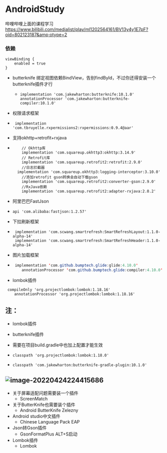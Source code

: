 # AndroidStudy

哔哩哔哩上面的课程学习   https://www.bilibili.com/medialist/play/ml1202564161/BV13y4y1E7pF?oid=802123187&amp;otype=2



### 依赖



    viewBinding {
        enabled = true
    }
* butterknife  绑定视图依赖BindView，告别findById，不过你还得安装一个butterknife插件才行

  * ```
    implementation 'com.jakewharton:butterknife:10.1.0'
    annotationProcessor 'com.jakewharton:butterknife-compiler:10.1.0'
    ```

* 权限请求框架

* ```
   implementation 'com.tbruyelle.rxpermissions2:rxpermissions:0.9.4@aar'
   ```
  
* 支持okhttp+retrofit+rxjava

* ```
      // Okhttp库
      implementation 'com.squareup.okhttp3:okhttp:3.14.9'
      // Retrofit库
      implementation 'com.squareup.retrofit2:retrofit:2.9.0'
      //日志拦截器
    implementation 'com.squareup.okhttp3:logging-interceptor:3.10.0'
      //添加retrofit gson转换会自动下载gson
      implementation 'com.squareup.retrofit2:converter-gson:2.9.0'
      //RxJava依赖
      implementation 'com.squareup.retrofit2:adapter-rxjava:2.0.2'
  ```
  
*  阿里巴巴FastJson

* ```
  api 'com.alibaba:fastjson:1.2.57'
  ```

* 下拉刷新框架

* ```
   implementation 'com.scwang.smartrefresh:SmartRefreshLayout:1.1.0-alpha-14'
   implementation 'com.scwang.smartrefresh:SmartRefreshHeader:1.1.0-alpha-14'
  ```

* 图片加载框架

* ```java
   implementation 'com.github.bumptech.glide:glide:4.10.0'
      annotationProcessor 'com.github.bumptech.glide:compiler:4.10.0'
  ```

* lombok插件

```
 compileOnly 'org.projectlombok:lombok:1.18.16'
    annotationProcessor 'org.projectlombok:lombok:1.18.16'
```

## 注：

* lombok插件

* butterknife插件

* 需要在项目build.gradle中也加上配置才能生效

* ```
  classpath 'org.projectlombok:lombok:1.18.0' 
  ```

* ```
  classpath 'com.jakewharton:butterknife-gradle-plugin:10.1.0' 
  ```

## ![image-20220424224415686](C:\Users\zcq\AppData\Roaming\Typora\typora-user-images\image-20220424224415686.png)

* 关于屏幕适配问题需要装一个插件
  * ScreenMatch
* 关于ButterKnife也需要装个插件
  * Android ButterKnife Zelezny
* Android studio中文插件
  * Chinese Language Pack EAP
* Json转Gson插件
  * GsonFormatPlus    ALT+S启动
* Lombok插件
  * Lombok
